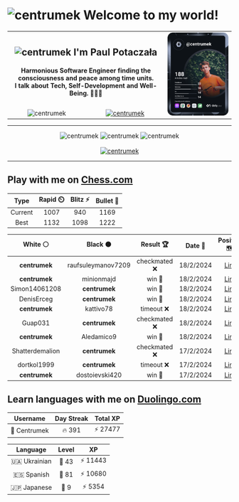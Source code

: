<h1>
  <img
    src="https://emojis.slackmojis.com/emojis/images/1531849430/4246/blob-sunglasses.gif"
    width="30"
    alt="centrumek"
  />
  Welcome to my world!
</h1>

<table>
  <tbody>
    <tr>
      <td align="center" width="70%" colspan="2">
        <h2>
          <img
            src="https://raw.githubusercontent.com/MartinHeinz/MartinHeinz/master/wave.gif"
            width="30px"
            alt="centrumek"
          />
          I'm Paul Potaczała
        </h2>
        <h4>
          Harmonious Software Engineer finding the consciousness and peace among time units.
          <br/>
          I talk about Tech, Self-Development and Well-Being. 🌿🧘🚀
        </h4>
      </td>
      <td width="30%" rowspan="2">
        <a href="https://app.daily.dev/centrumek">
          <img
            src="./devcard.svg"
            alt="centrumek"
          />
        </a>
      </td>
    </tr>
    <tr align="center">
      <td>
        <img
          src="https://komarev.com/ghpvc/?username=centrumek&label=visitors&color=0e75b6&style=flat"
          alt="centrumek"
        >
      </td>
      <td>
        <a href="https://stackoverflow.com/users/14496012/centrumek">
          <img
            src="https://stackoverflow.com/users/flair/14496012.png?theme=dark"
            alt="centrumek"
          >
        </a>
      </td>
    </tr>
  </tbody>
</table>

---
<div align="center">
  <img 
    src="https://github-readme-stats.vercel.app/api?username=centrumek&show_icons=true&count_private=true&theme=dark&hide_border=true&hide=issues,contribs&bg_color=00000000"
    alt="centrumek"
  />
  <img
    src="https://github-readme-stats.vercel.app/api/top-langs/?username=centrumek&layout=compact&hide_border=true&theme=dark&bg_color=00000000&langs_count=6&exclude_repo=air-statistic-app"
    alt="centrumek"
  />
  <img 
    src="https://github-readme-streak-stats.herokuapp.com?user=centrumek&theme=dark&hide_border=true&background=FFFFFF00"
    alt="centrumek"
  />
  <br/>
  <br/>
  <a href="https://www.buymeacoffee.com/centrumek">
    <img
      src="https://cdn.buymeacoffee.com/buttons/v2/default-orange.png"
      height="50"
      width="210"
      alt="centrumek"
    />
  </a>
</div>

---

## Play with me on [Chess.com](https://www.chess.com/member/centrumek)

<div align="center">
<!--START_SECTION:chessStats-->
<!-- Automatically generated with https://github.com/Balastrong/chess-stats-action -->

| Type | Rapid ⏲️ | Blitz ⚡ | Bullet 🔫 |
|:---:|:---:|:---:|:---:|
| Current | 1007 | 940 | 1169 |
| Best | 1132 | 1098 | 1222 |

| White ⚪ | Black ⚫ | Result 🏆 | Date 📅 | Position 🗺️ | Type 🕕 |
|:---:|:---:|:---:|:---:|:---:|:---:|
| **centrumek** | raufsuleymanov7209 | checkmated ❌ | 18/2/2024 | <a href="http://www.ee.unb.ca/cgi-bin/tervo/fen.pl?select=2r2rk1/p4ppp/Q7/5p2/5P2/8/P4nPP/R5RK w - -">Link</a> | Bullet |
| **centrumek** | minionmajd | win 🥇 | 18/2/2024 | <a href="http://www.ee.unb.ca/cgi-bin/tervo/fen.pl?select=r2q1rk1/ppp2ppQ/1nn5/2b1P3/5P2/PPpB3P/2P3P1/R1B1K2R b KQ -">Link</a> | Bullet |
| Simon14061208 | **centrumek** | win 🥇 | 18/2/2024 | <a href="http://www.ee.unb.ca/cgi-bin/tervo/fen.pl?select=4k1r1/6pp/8/3Pp1p1/pb2N1K1/1q1P1P2/8/6q1 w - -">Link</a> | Bullet |
| DenisErceg | **centrumek** | win 🥇 | 18/2/2024 | <a href="http://www.ee.unb.ca/cgi-bin/tervo/fen.pl?select=1kq5/1b1Q3p/8/p3p3/P3P3/6PK/7P/8 w - -">Link</a> | Bullet |
| **centrumek** | kattivo78 | timeout ❌ | 18/2/2024 | <a href="http://www.ee.unb.ca/cgi-bin/tervo/fen.pl?select=8/p5kp/1p1N4/8/5p1p/6B1/6K1/8 w - -">Link</a> | Bullet |
| Guap031 | **centrumek** | checkmated ❌ | 18/2/2024 | <a href="http://www.ee.unb.ca/cgi-bin/tervo/fen.pl?select=r1b2rkQ/p1p1np1p/6q1/1p6/8/1P1P1N2/PBP3PP/1K1R1B1R b - -">Link</a> | Bullet |
| **centrumek** | Aledamico9 | win 🥇 | 18/2/2024 | <a href="http://www.ee.unb.ca/cgi-bin/tervo/fen.pl?select=2b2k2/1p4pp/4pp2/4P3/5PK1/3pqR2/3Nn1PP/4Q3 b - -">Link</a> | Bullet |
| Shatterdemalion | **centrumek** | checkmated ❌ | 17/2/2024 | <a href="http://www.ee.unb.ca/cgi-bin/tervo/fen.pl?select=1q5r/5Q1p/5R1k/pN1p2p1/Pn1P4/1P4P1/3n2BP/6K1 b - -">Link</a> | Bullet |
| dortkol1999 | **centrumek** | timeout ❌ | 17/2/2024 | <a href="http://www.ee.unb.ca/cgi-bin/tervo/fen.pl?select=8/p1K3pp/5r2/2P5/2P3k1/6r1/8/3Q3b b - -">Link</a> | Bullet |
| **centrumek** | dostoievski420 | win 🥇 | 17/2/2024 | <a href="http://www.ee.unb.ca/cgi-bin/tervo/fen.pl?select=5b2/5Rkp/p2r2p1/Kb6/3P1P2/7P/5P2/8 b - -">Link</a> | Bullet |

<!--END_SECTION:chessStats-->
</div>

## Learn languages with me on [Duolingo.com](https://www.duolingo.com/profile/Centrumek)

<div align="center">
<!--START_SECTION:duolingoStats-->
<!-- Automatically generated with https://github.com/centrumek/duolingo-readme-stats-->

| Username | Day Streak | Total XP |
|:---:|:---:|:---:|
| 👤 Centrumek | 🔥 391 | ⚡ 27477 |

| Language | Level | XP |
|:---:|:---:|:---:|
| 🇺🇦 Ukrainian | 👑 43 | ⚡ 11443 |
| 🇪🇸 Spanish | 👑 81 | ⚡ 10680 |
| 🇯🇵 Japanese | 👑 9 | ⚡ 5354 |

<!--END_SECTION:duolingoStats-->
</div>
<!--
**centrumek/centrumek** is a ✨ _special_ ✨ repository because its `README.md` (this file) appears on your GitHub profile.

Here are some ideas to get you started:

- 🔭 I’m currently working on ...
- 🌱 I’m currently learning ...
- 👯 I’m looking to collaborate on ...
- 🤔 I’m looking for help with ...
- 💬 Ask me about ...
- 📫 How to reach me: ...
- 😄 Pronouns: ...
- ⚡ Fun fact: ...
-->

